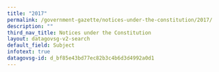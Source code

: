 ```yaml
---
title: "2017"
permalink: /government-gazette/notices-under-the-constitution/2017/
description: ""
third_nav_title: Notices under the Constitution
layout: datagovsg-v2-search
default_field: Subject
infotext: true
datagovsg-id: d_bf85e43bd77ec82b3c4b6d3d4992a0d1
---
```

